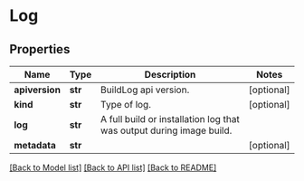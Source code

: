 # Log

## Properties
Name | Type | Description | Notes
------------ | ------------- | ------------- | -------------
**apiversion** | **str** | BuildLog api version.  | [optional]
**kind** | **str** | Type of log.  | [optional]
**log** | **str** | A full build or installation log that was output during image build.  |
**metadata** | **str** |  | [optional]

[[Back to Model list]](../README.md#documentation-for-models) [[Back to API list]](../README.md#documentation-for-api-endpoints) [[Back to README]](../README.md)
